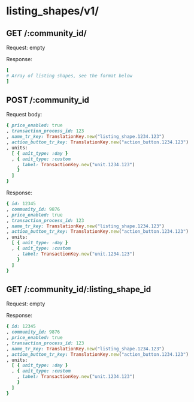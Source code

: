 # listing_shapes/v1/

## GET /:community_id/

Request: empty

Response:

```ruby
[
# Array of listing shapes, see the format below
]
```

## POST /:community_id

Request body:

```ruby
{ price_enabled: true
, transaction_process_id: 123
, name_tr_key: TranslationKey.new("listing_shape.1234.123")
, action_button_tr_key: TranslationKey.new("action_button.1234.123")
, units:
  [ { unit_type: :day }
  , { unit_type: :custom
    , label: TransactionKey.new("unit.1234.123")
    }
  ]
}
```

Response:

```ruby
{ id: 12345
, community_id: 9876
, price_enabled: true
, transaction_process_id: 123
, name_tr_key: TranslationKey.new("listing_shape.1234.123")
, action_button_tr_key: TranslationKey.new("action_button.1234.123")
, units:
  [ { unit_type: :day }
  , { unit_type: :custom
    , label: TransactionKey.new("unit.1234.123")
    }
  ]
}
```

## GET /:community_id/:listing_shape_id

Request: empty

Response:

```ruby
{ id: 12345
, community_id: 9876
, price_enabled: true
, transaction_process_id: 123
, name_tr_key: TranslationKey.new("listing_shape.1234.123")
, action_button_tr_key: TranslationKey.new("action_button.1234.123")
, units:
  [ { unit_type: :day }
  , { unit_type: :custom
    , label: TransactionKey.new("unit.1234.123")
    }
  ]
}
```
